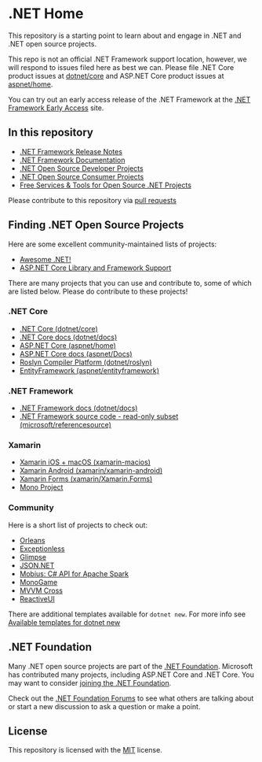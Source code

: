 # .NET Home

This repository is a starting point to learn about and engage in .NET and .NET open source projects.

This repo is not an official .NET Framework support location, however, we will respond to issues filed here as best we can. Please file .NET Core product issues at [dotnet/core](https://github.com/dotnet/core/issues) and ASP.NET Core product issues at [aspnet/home](https://github.com/aspnet/home/issues).

You can try out an early access release of the .NET Framework at the [.NET Framework Early Access](https://github.com/microsoft/dotnet-framework-early-access) site.

## In this repository

- [.NET Framework Release Notes](releases/README.md)
- [.NET Framework Documentation](Documentation/README.md)
- [.NET Open Source Developer Projects](dotnet-developer-projects.md)
- [.NET Open Source Consumer Projects](dotnet-consumer-projects.md)
- [Free Services & Tools for Open Source .NET Projects](dotnet-free-oss-services.md)

Please contribute to this repository via [pull requests](https://github.com/Microsoft/dotnet/pulls)

## Finding .NET Open Source Projects

Here are some excellent community-maintained lists of projects:

- [Awesome .NET!](https://github.com/quozd/awesome-dotnet)
- [ASP.NET Core Library and Framework Support](https://github.com/jpsingleton/ANCLAFS)

There are many projects that you can use and contribute to, some of which are listed below. Please do contribute to these projects!

### .NET Core

- [.NET Core (dotnet/core)](https://github.com/dotnet/core)
- [.NET Core docs (dotnet/docs)](https://github.com/dotnet/docs)
- [ASP.NET Core (aspnet/home)](https://github.com/aspnet/home)
- [ASP.NET Core docs (aspnet/Docs)](https://github.com/aspnet/Docs)
- [Roslyn Compiler Platform (dotnet/roslyn)](https://github.com/dotnet/roslyn)
- [EntityFramework (aspnet/entityframework)](https://github.com/aspnet/EntityFramework)

### .NET Framework

- [.NET Framework docs (dotnet/docs)](https://github.com/dotnet/docs)
- [.NET Framework source code - read-only subset (microsoft/referencesource)](https://github.com/microsoft/referencesource)

### Xamarin

- [Xamarin iOS + macOS (xamarin-macios)](https://github.com/xamarin/xamarin-macios)
- [Xamarin Android (xamarin/xamarin-android)](https://github.com/xamarin/xamarin-android)
- [Xamarin Forms (xamarin/Xamarin.Forms)](https://github.com/xamarin/Xamarin.Forms)
- [Mono Project](https://github.com/mono/)

### Community

Here is a short list of projects to check out:

* [Orleans](https://github.com/dotnet/orleans)
* [Exceptionless](https://github.com/exceptionless/Exceptionless)
* [Glimpse](https://github.com/Glimpse/Glimpse)
* [JSON.NET](https://github.com/JamesNK/Newtonsoft.Json)
* [Mobius: C# API for Apache Spark](https://github.com/Microsoft/Mobius)
* [MonoGame](https://github.com/MonoGame/MonoGame)
* [MVVM Cross](https://github.com/MvvmCross/MvvmCross)
* [ReactiveUI](https://github.com/reactiveui/ReactiveUI)

There are additional templates available for `dotnet new`. For more info see [Available templates for dotnet new](https://github.com/dotnet/templating/wiki/Available-templates-for-dotnet-new)

## .NET Foundation

Many .NET open source projects are part of the
[.NET Foundation](http://www.dotnetfoundation.org/projects). Microsoft has contributed many projects, including ASP.NET Core and 
.NET Core. You may want to consider [joining the .NET Foundation](https://dotnetfoundation.org/get-involved).

Check out the [.NET Foundation Forums](http://forums.dotnetfoundation.org/) to see what others are talking about or start a new discussion to ask a question or make a point. 

## License

This repository is licensed with the [MIT](LICENSE) license.
